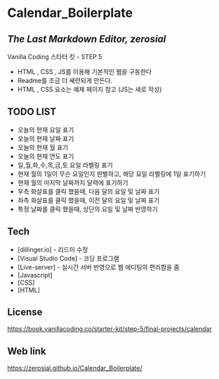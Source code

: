 # Calendar_Boilerplate

## _The Last Markdown Editor, zerosial_

Vanilla Coding 스타터 킷 - STEP 5

- HTML , CSS , JS를 이용해 기본적인 웹을 구동한다
- Readme를 조금 더 쌔련되게 만든다.
- HTML , CSS 요소는 예제 페이지 참고 (JS는 새로 작성)

## TODO LIST

- 오늘의 현재 요일 표기
- 오늘의 현재 날짜 표기
- 오늘의 현재 월 표기
- 오늘의 현재 연도 표기
- 일,월,화,수,목,금,토 요일 라벨링 표기
- 현재 월의 1일이 무슨 요일인지 판별하고, 해당 요일 라벨링에 1일 표기하기
- 현재 월의 마지막 날짜까지 달력에 표기하기
- 우측 화살표를 클릭 했을때, 다음 달의 요일 및 날짜 표기
- 좌측 화살표를 클릭 했을때, 이전 달의 요일 및 날짜 표기
- 특정 날짜를 클릭 했을때, 상단의 요일 및 날짜 반영하기

## Tech

- [dillinger.io] - 리드미 수정
- [Visual Studio Code] - 코딩 프로그램
- [Live-server] - 실시간 서버 반영으로 웹 에디팅의 편리함을 줌
- [Javascript]
- [CSS]
- [HTML]

## License

https://book.vanillacoding.co/starter-kit/step-5/final-projects/calendar

## Web link

https://zerosial.github.io/Calendar_Boilerplate/
